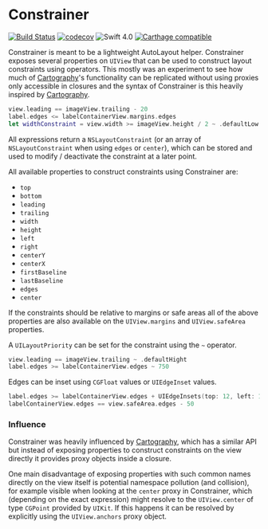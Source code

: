 # Constrainer

[![Build Status](https://travis-ci.org/daehn/Constrainer.svg?branch=develop)](https://travis-ci.org/daehn/Constrainer) [![codecov](https://codecov.io/gh/daehn/Constrainer/branch/develop/graph/badge.svg)](https://codecov.io/gh/daehn/Constrainer) ![Swift 4.0](https://img.shields.io/badge/Swift-4.0-orange.svg?style=flat)
[![Carthage compatible](https://img.shields.io/badge/Carthage-compatible-4BC51D.svg?style=flat)](https://github.com/Carthage/Carthage)

Constrainer is meant to be a lightweight AutoLayout helper. Constrainer exposes several properties on `UIView` that can be used to construct layout constraints using operators. This mostly was an experiment to see how much of [Cartography](https://github.com/robb/Cartography)'s functionality can be replicated without using proxies only accessible in closures and the syntax of Constrainer is this heavily inspired by [Cartography](https://github.com/robb/Cartography).

```swift
view.leading == imageView.trailing - 20
label.edges <= labelContainerView.margins.edges
let widthConstraint = view.width >= imageView.height / 2 ~ .defaultLow
```

All expressions return a `NSLayoutConstraint` (or an array of `NSLayoutConstraint` when using `edges` or `center`), which can be stored and used to modify / deactivate the constraint at a later point.

All available properties to construct constraints using Constrainer are:

* `top`
* `bottom`
* `leading`
* `trailing`
* `width`
* `height`
* `left`
* `right`
* `centerY`
* `centerX`
* `firstBaseline`
* `lastBaseline`
* `edges`
* `center`

If the constraints should be relative to margins or safe areas all of the above properties are also available on the `UIView.margins` and `UIView.safeArea` properties.

A `UILayoutPriority` can be set for the constraint using the `~` operator.

```swift
view.leading == imageView.trailing ~ .defaultHight
label.edges >= labelContainerView.edges ~ 750
```

Edges can be inset using `CGFloat` values or `UIEdgeInset` values.

```swift
label.edges >= labelContainerView.edges + UIEdgeInsets(top: 12, left: 16, bottom: -8, right: -42)
labelContainerView.edges == view.safeArea.edges - 50
```

### Influence

Constrainer was heavily influenced by [Cartography](https://github.com/robb/Cartography), which has a similar API but instead of exposing properties to construct constraints on the view directly it provides proxy objects inside a closure.

One main disadvantage of exposing properties with such common names directly on the view itself is potential namespace pollution (and collision), for example visible when looking at the `center` proxy in Constrainer, which (depending on the exact expression) might resolve to the `UIView.center` of type `CGPoint` provided by `UIKit`. If this happens it can be resolved by explicitly using the `UIView.anchors` proxy object.
